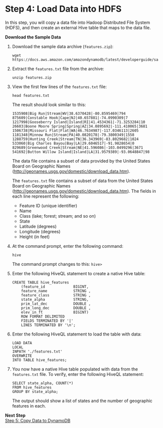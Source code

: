 # Step 4: Load Data into HDFS<a name="EMRforDynamoDB.Tutorial.LoadDataIntoHDFS"></a>

In this step, you will copy a data file into Hadoop Distributed File System \(HDFS\), and then create an external Hive table that maps to the data file\.

**Download the Sample Data**

1. Download the sample data archive \(`features.zip`\):

   ```
   wget https://docs.aws.amazon.com/amazondynamodb/latest/developerguide/samples/features.zip
   ```

1. Extract the `features.txt` file from the archive:

   ```
   unzip features.zip
   ```

1. View the first few lines of the `features.txt` file:

   ```
   head features.txt
   ```

   The result should look similar to this:

   ```
   1535908|Big Run|Stream|WV|38.6370428|-80.8595469|794
   875609|Constable Hook|Cape|NJ|40.657881|-74.0990309|7
   1217998|Gooseberry Island|Island|RI|41.4534361|-71.3253284|10
   26603|Boone Moore Spring|Spring|AZ|34.0895692|-111.410065|3681
   1506738|Missouri Flat|Flat|WA|46.7634987|-117.0346113|2605
   1181348|Minnow Run|Stream|PA|40.0820178|-79.3800349|1558
   1288759|Hunting Creek|Stream|TN|36.343969|-83.8029682|1024
   533060|Big Charles Bayou|Bay|LA|29.6046517|-91.9828654|0
   829689|Greenwood Creek|Stream|NE|41.596086|-103.0499296|3671
   541692|Button Willow Island|Island|LA|31.9579389|-93.0648847|98
   ```

   The data file contains a subset of data provided by the United States Board on Geographic Names \([http://geonames\.usgs\.gov/domestic/download\_data\.htm](http://geonames.usgs.gov/domestic/download_data.htm)\)\.

   The `features.txt` file contains a subset of data from the United States Board on Geographic Names \([http://geonames\.usgs\.gov/domestic/download\_data\.htm](http://geonames.usgs.gov/domestic/download_data.htm)\)\. The fields in each line represent the following:
   + Feature ID \(unique identifier\)
   + Name
   + Class \(lake; forest; stream; and so on\)
   + State
   + Latitude \(degrees\)
   + Longitude \(degrees\)
   + Height \(in feet\)

1. At the command prompt, enter the following command:

   ```
   hive
   ```

   The command prompt changes to this: `hive>` 

1. Enter the following HiveQL statement to create a native Hive table:

   ```
   CREATE TABLE hive_features 
       (feature_id             BIGINT,
       feature_name            STRING ,
       feature_class           STRING ,
       state_alpha             STRING,
       prim_lat_dec            DOUBLE ,
       prim_long_dec           DOUBLE ,
       elev_in_ft              BIGINT)
       ROW FORMAT DELIMITED 
       FIELDS TERMINATED BY '|'
       LINES TERMINATED BY '\n';
   ```

1. Enter the following HiveQL statement to load the table with data:

   ```
   LOAD DATA 
   LOCAL 
   INPATH './features.txt' 
   OVERWRITE 
   INTO TABLE hive_features;
   ```

1. You now have a native Hive table populated with data from the `features.txt` file\. To verify, enter the following HiveQL statement:

   ```
   SELECT state_alpha, COUNT(*) 
   FROM hive_features 
   GROUP BY state_alpha;
   ```

   The output should show a list of states and the number of geographic features in each\.

**Next Step**  
[Step 5: Copy Data to DynamoDB](EMRforDynamoDB.Tutorial.CopyDataToDDB.md)
